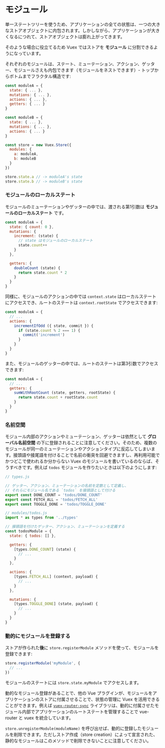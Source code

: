 # モジュール

単一ステートツリーを使うため、アプリケーションの全ての状態は、一つの大きなストアオブジェクトに内包されます。しかしながら、アプリケーションが大きくなるにつれて、ストアオブジェクトは膨れ上がってきます。

そのような場合に役立てるため Vuex ではストアを **モジュール** に分割できるようになっています。

それぞれのモジュールは、ステート、ミューテーション、アクション、ゲッター、モジュールさえも内包できます（モジュールをネストできます）- トップからボトムまでフラクタル構造です:

``` js
const moduleA = {
  state: { ... },
  mutations: { ... },
  actions: { ... },
  getters: { ... }
}

const moduleB = {
  state: { ... },
  mutations: { ... },
  actions: { ... }
}

const store = new Vuex.Store({
  modules: {
    a: moduleA,
    b: moduleB
  }
})

store.state.a // -> moduleA's state
store.state.b // -> moduleB's state
```

### モジュールのローカルステート

モジュールのミューテーションやゲッターの中では、渡される第1引数は **モジュールのローカルステート** です。

``` js
const moduleA = {
  state: { count: 0 },
  mutations: {
    increment: (state) {
      // state はモジュールのローカルステート
      state.count++
    }
  },

  getters: {
    doubleCount (state) {
      return state.count * 2
    }
  }
}
```

同様に、モジュールのアクションの中では `context.state` はローカルステートにアクセスでき、ルートのステートは `context.rootState` でアクセスできます:

``` js
const moduleA = {
  // ...
  actions: {
    incrementIfOdd ({ state, commit }) {
      if (state.count % 2 === 1) {
        commit('increment')
      }
    }
  }
}
```

また、モジュールのゲッターの中では、ルートのステートは第3引数でアクセスできます:

``` js
const moduleA = {
  // ...
  getters: {
    sumWithRootCount (state, getters, rootState) {
      return state.count + rootState.count
    }
  }
}
```

### 名前空間

モジュール内部のアクションやミューテーション、ゲッターは依然として **グローバル名前空間** の下に登録されることに注意してください。そのため、複数のモジュールが同一のミューテーションやアクションタイプに反応してしまいます。接頭語や接尾語を付けることで名前の衝突を回避できますし、再利用可能でかつどこで使われるか分からない Vuex のモジュールを書いているのならば、そうすべきです。例えば `todos` モジュールを作りたいときは以下のようにします:

``` js
// types.js

// ゲッター、アクション、ミューテーションの名前を定数として定義し、
// それらにモジュール名である `todos` を接頭語として付ける
export const DONE_COUNT = 'todos/DONE_COUNT'
export const FETCH_ALL = 'todos/FETCH_ALL'
export const TOGGLE_DONE = 'todos/TOGGLE_DONE'
```

``` js
// modules/todos.js
import * as types from '../types'

// 接頭語を付けたゲッター、アクション、ミューテーションを定義する
const todosModule = {
  state: { todos: [] },

  getters: {
    [types.DONE_COUNT] (state) {
      // ...
    }
  },

  actions: {
    [types.FETCH_ALL] (context, payload) {
      // ...
    }
  },

  mutations: {
    [types.TOGGLE_DONE] (state, payload) {
      // ...
    }
  }
}
```

### 動的にモジュールを登録する

ストアが作られた**後**に `store.registerModule` メソッドを使って、モジュールを登録できます:

``` js
store.registerModule('myModule', {
  // ...
})
```

モジュールのステートには `store.state.myModule` でアクセスします。

動的なモジュール登録があることで、他の Vue プラグインが、モジュールをアプリケーションのストアに付属させることで、状態の管理に Vuex を活用できることができます。例えば [`vuex-router-sync`](https://github.com/vuejs/vuex-router-sync) ライブラリは、動的に付属させたモジュール内部でアプリケーションのルートステートを管理することで vue-router と vuex を統合しています。

`store.unregisterModule(moduleName)` を呼び出せば、動的に登録したモジュールを削除できます。ただしストア作成（store creation）によって宣言された、静的なモジュールはこのメソッドで削除できないことに注意してください。
